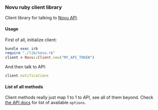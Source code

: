 ### Novu ruby client library

<!-- [![Build Status](https://travis-ci.org/Fodoj/groovehq.svg)](https://travis-ci.org/Fodoj/groovehq) -->

Client library for talking to [Novu API](https://api.novu.co/api).

#### Usage

First of all, initialize client:

```ruby
bundle exec irb
require "./lib/novu.rb"
client = Novu::Client.new("MY_API_TOKEN")
```

And then talk to API:

```ruby
client.notifications
```

#### List of all methods

Client methods really just map 1 to 1 to API, see all of them beyond. Check [the API docs](https://docs.novu.co/api/overview) for list of available `options`.
